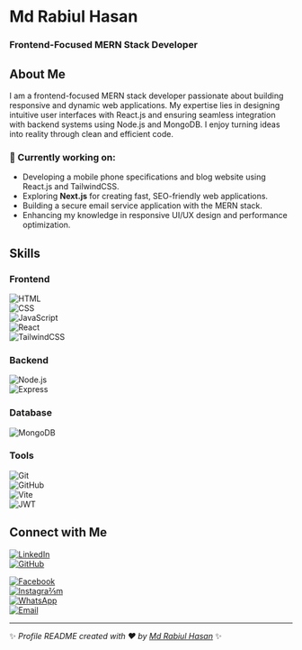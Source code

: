 # Md Rabiul Hasan  
### Frontend-Focused MERN Stack Developer


## About Me  
I am a frontend-focused MERN stack developer passionate about building responsive and dynamic web applications. My expertise lies in designing intuitive user interfaces with React.js and ensuring seamless integration with backend systems using Node.js and MongoDB. I enjoy turning ideas into reality through clean and efficient code.

### 🔭 Currently working on:  
- Developing a mobile phone specifications and blog website using React.js and TailwindCSS.  
- Exploring **Next.js** for creating fast, SEO-friendly web applications.  
- Building a secure email service application with the MERN stack.  
- Enhancing my knowledge in responsive UI/UX design and performance optimization.




## Skills  

### Frontend  
![HTML](https://img.shields.io/badge/-HTML5-E34F26?logo=html5&logoColor=white&style=for-the-badge)  
![CSS](https://img.shields.io/badge/-CSS3-1572B6?logo=css3&logoColor=white&style=for-the-badge)  
![JavaScript](https://img.shields.io/badge/-JavaScript-F7DF1E?logo=javascript&logoColor=black&style=for-the-badge)  
![React](https://img.shields.io/badge/-React-61DAFB?logo=react&logoColor=white&style=for-the-badge)  
![TailwindCSS](https://img.shields.io/badge/-TailwindCSS-06B6D4?logo=tailwindcss&logoColor=white&style=for-the-badge)  

### Backend  
![Node.js](https://img.shields.io/badge/-Node.js-339933?logo=node.js&logoColor=white&style=for-the-badge)  
![Express](https://img.shields.io/badge/-Express-000000?logo=express&logoColor=white&style=for-the-badge)  

### Database  
![MongoDB](https://img.shields.io/badge/-MongoDB-47A248?logo=mongodb&logoColor=white&style=for-the-badge)  

### Tools  
![Git](https://img.shields.io/badge/-Git-F05032?logo=git&logoColor=white&style=for-the-badge)  
![GitHub](https://img.shields.io/badge/-GitHub-181717?logo=github&logoColor=white&style=for-the-badge)  
![Vite](https://img.shields.io/badge/-Vite-646CFF?logo=vite&logoColor=white&style=for-the-badge)  
![JWT](https://img.shields.io/badge/-JWT-000000?logo=jsonwebtokens&logoColor=white&style=for-the-badge)

## Connect with Me  

[![LinkedIn](https://img.shields.io/badge/-LinkedIn-0A66C2?logo=linkedin&logoColor=white&style=for-the-badge)](https://www.linkedin.com/in/md-rabiul-khan-77b417254)  
[![GitHub](https://img.shields.io/badge/-GitHub-181717?logo=github&logoColor=white&style=for-the-badge)](https://github.com/rabiulkhan7224)  
 
[![Facebook](https://img.shields.io/badge/-Facebook-1877F2?logo=facebook&logoColor=white&style=for-the-badge)](https://www.facebook.com/mdrabiul.khan.351?mibextid=ZbWKwL)  
[![Instagra⅖m](https://img.shields.io/badge/-Instagram-E4405F?logo=instagram&logoColor=white&style=for-the-badge)](https://www.instagram.com/mdrabiul.khan.351?igsh=enBxbDN4eWhnc242)  
[![WhatsApp](https://img.shields.io/badge/-WhatsApp-25D366?logo=whatsapp&logoColor=white&style=for-the-badge)](https://wa.me/8801779893574)  
[![Email](https://img.shields.io/badge/-Gmail-D14836?logo=gmail&logoColor=white&style=for-the-badge)](mailto:mdrabiulkhanbabo@gmail.com)





---

✨ _Profile README created with ❤️ by [Md Rabiul Hasan](https://github.com/rabiulkhan7224)_ ✨



<!--
**rabiulkhan7224/rabiulkhan7224** is a ✨ _special_ ✨ repository because its `README.md` (this file) appears on your GitHub profile.

Here are some ideas to get you started:

- 🔭 I’m currently working on ...
- 🌱 I’m currently learning ...
- 👯 I’m looking to collaborate on ...
- 🤔 I’m looking for help with ...
- 💬 Ask me about ...
- 📫 How to reach me: ...
- 😄 Pronouns: ...
- ⚡ Fun fact: ...
-->
